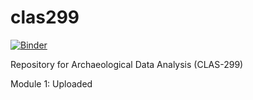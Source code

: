 # clas299

[![Binder](https://mybinder.org/badge_logo.svg)](https://mybinder.org/v2/gh/michaeldahlquist/clas299/master)

Repository for Archaeological Data Analysis (CLAS-299)

Module 1: Uploaded

